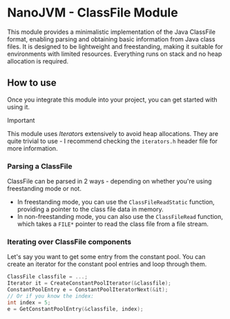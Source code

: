 # NanoJVM - ClassFile Module

This module provides a minimalistic implementation of the Java ClassFile format, enabling parsing
and obtaining basic information from Java class files. It is designed to be lightweight and freestanding,
making it suitable for environments with limited resources. Everything runs on stack and no heap allocation is required.

## How to use

Once you integrate this module into your project, you can get started with using it.

> [!IMPORTANT]  
> This module uses *Iterator*s extensively to avoid heap allocations. They are quite trivial to use - I recommend checking the `iterators.h` header file for more information.

### Parsing a ClassFile

ClassFile can be parsed in 2 ways - depending on whether you're using freestanding mode or not.

- In freestanding mode, you can use the `ClassFileReadStatic` function, providing a pointer to the class file data in memory.
- In non-freestanding mode, you can also use the `ClassFileRead` function, which takes a `FILE*` pointer to read the class file from a file stream.

### Iterating over ClassFile components

Let's say you want to get some entry from the constant pool. You can create an iterator for the constant pool entries and loop through them.

```c
ClassFile classfile = ...;
Iterator it = CreateConstantPoolIterator(&classfile);
ConstantPoolEntry e = ConstantPoolIteratorNext(&it);
// Or if you know the index:
int index = 5;
e = GetConstantPoolEntry(&classfile, index);
```